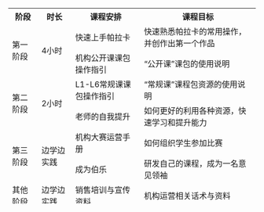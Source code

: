 <table width="800" height="400">
   <tr>
      <th>阶段</th>
      <th>时长</th>
      <th>课程安排</th>
      <th>课程目标</th>
   </tr>
  
   <tr>
      <td rowspan="2">第一阶段</td>
      <td rowspan="2">4小时</td>
      <td>快速上手帕拉卡</td>
      <td>快速熟悉帕拉卡的常用操作，并创作出第一个作品</td>
   </tr>
   <tr>
      <td>机构公开课课包操作指引</td>
      <td>“公开课”课包的使用说明</td>
   </tr>
  
   <tr>
      <td rowspan="2">第二阶段</td>
      <td rowspan="2">2小时</td>
      <td>L1-L6常规课课包操作指引</td>
      <td>“常规课”课程包资源的使用说明</td>
   </tr>
   <tr>
      <td>老师的自我提升</td>
      <td>如何更好的利用各种资源，快速学习和提升能力</td>
   </tr>
  
   <tr>
     <td rowspan="2">第三阶段</td>
     <td rowspan="2">边学边实践</td>
     <td>机构大赛运营手册</td>
     <td>如何组织学生参加比赛</td>  
   </tr>
   <tr>
     <td>成为伯乐</td>
     <td>研发自己的课程，成为一名意见领袖</td>
   </tr>  
  
   <tr>
     <td>其他阶段</td>
     <td rowspan="3">边学边实践</td>
     <td>销售培训与宣传资料</td>
     <td>机构运营相关话术与资料</td>
   </tr>
  
</table>